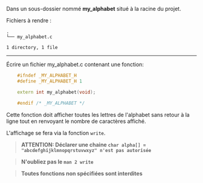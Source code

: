 Dans un sous-dossier nommé **my_alphabet** situé à la racine du projet.

Fichiers à rendre :

```
.
└── my_alphabet.c

1 directory, 1 file
```

---
Écrire un fichier my_alphabet.c contenant une fonction:
```cpp
    #ifndef _MY_ALPHABET_H
    #define _MY_ALPHABET_H 1

    extern int my_alphabet(void);

    #endif /* _MY_ALPHABET */
```
Cette fonction doit afficher toutes les lettres de l'alphabet sans retour à la
ligne tout en renvoyant le nombre de caractères affiché.

L'affichage se fera via la fonction ``write``.

> **ATTENTION: Déclarer une chaine `char alpha[] = "abcdefghijklmnopqrstuvwxyz" n'est pas autorisée`**

> **N'oubliez pas le ``man 2 write``**

> **Toutes fonctions non spécifiées sont interdites**
